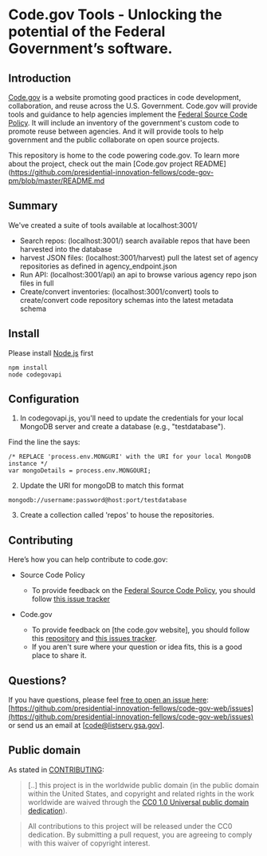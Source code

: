 
# Code.gov Tools - Unlocking the potential of the Federal Government’s software.

## Introduction

[Code.gov](https://code.gov) is a website promoting good practices in code development, collaboration, and reuse across the U.S.  Government. Code.gov will provide tools and guidance to help agencies implement the [Federal Source Code Policy](https://sourcecode.cio.gov). It will include an inventory of the government's custom code to promote reuse between agencies. And it will provide tools to help government and the public collaborate on open source projects.

This repository is home to the code powering code.gov. To learn more about the project, check out the main [Code.gov project README](https://github.com/presidential-innovation-fellows/code-gov-pm/blob/master/README.md

## Summary

We've created a suite of tools available at localhost:3001/

* Search repos: (localhost:3001/) search available repos that have been harvested into the database
* harvest JSON files: (localhost:3001/harvest) pull the latest set of agency repositories as defined in agency_endpoint.json
* Run API: (localhost:3001/api) an api to browse various agency repo json files in full
* Create/convert inventories: (localhost:3001/convert) tools to create/convert code repository schemas into the latest metadata schema


## Install
Please install [Node.js](http://nodejs.org/) first 
```
npm install
node codegovapi
```

## Configuration
1. In codegovapi.js, you'll need to update the credentials for your local MongoDB server and create a database (e.g., "testdatabase").

Find the line the says:
```
/* REPLACE 'process.env.MONGURI' with the URI for your local MongoDB instance */
var mongoDetails = process.env.MONGOURI;
```
2. Update the URI for mongoDB to match this format
```
mongodb://username:password@host:port/testdatabase
```

3.  Create a collection called 'repos' to house the repositories.

## Contributing

Here’s how you can help contribute to code.gov: 

* Source Code Policy 
  * To provide feedback on the [Federal Source Code Policy](https://sourcecode.cio.gov/), you should follow [this issue tracker](https://github.com/WhiteHouse/source-code-policy/issues)

* Code.gov 
    * To provide feedback on [the code.gov website], you should follow this [repository](https://github.com/presidential-innovation-fellows/code-gov-web) and [this issues tracker](https://github.com/presidential-innovation-fellows/code-gov-web/issues).
    * If you aren't sure where your question or idea fits, this is a good place to share it.

## Questions? 

If you have questions, please feel [free to open an issue here](https://github.com/presidential-innovation-fellows/code-gov-web/issues): [https://github.com/presidential-innovation-fellows/code-gov-web/issues](https://github.com/presidential-innovation-fellows/code-gov-web/issues) or send us an email at [code@listserv.gsa.gov].

## Public domain

As stated in [CONTRIBUTING](CONTRIBUTING.md):

> [..] this project is in the worldwide public domain (in the public domain within the United States, and copyright and related rights in the work worldwide are waived through the [CC0 1.0 Universal public domain dedication](https://creativecommons.org/publicdomain/zero/1.0/)).

> All contributions to this project will be released under the CC0
dedication. By submitting a pull request, you are agreeing to comply
with this waiver of copyright interest.



